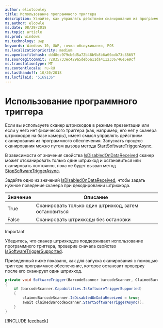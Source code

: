 ```yaml
---
author: eliotcowley
title: Использование программного триггера
description: Узнайте, как управлять действием сканирования из программного обеспечения.
ms.author: elcowle
ms.date: 08/29/2018
ms.topic: article
ms.prod: windows
ms.technology: uwp
keywords: Windows 10, UWP, точка обслуживания, POS
ms.localizationpriority: medium
ms.openlocfilehash: ddd8ec979cb6d5a72b48b9b8b6a60adb73c35657
ms.sourcegitcommit: 72835733ec429a5deb6a11da4112336746e5e9cf
ms.translationtype: MT
ms.contentlocale: ru-RU
ms.lasthandoff: 10/20/2018
ms.locfileid: "5169136"
---
```

# <a name="use-a-software-trigger"></a>Использование программного триггера

Если вы используете сканер штрихкодов в режиме презентации или если у него нет физического триггера (как, например, его нет у сканера штрихкодов на базе камеры), имеет смысл управлять действием сканирования из программного обеспечения. Запускать процесс сканирования можно путем вызова метода [StartSoftwareTriggerAsync](https://docs.microsoft.com/uwp/api/windows.devices.pointofservice.claimedbarcodescanner.startsoftwaretriggerasync#Windows_Devices_PointOfService_ClaimedBarcodeScanner_StartSoftwareTriggerAsync).

В зависимости от значения свойства [IsDisabledOnDataReceived](https://docs.microsoft.com/uwp/api/windows.devices.pointofservice.claimedbarcodescanner.isdisabledondatareceived#Windows_Devices_PointOfService_ClaimedBarcodeScanner_IsDisabledOnDataReceived) сканер может отсканировать только один штрихкод и остановиться или сканировать постоянно, пока не будет вызван метод [StopSoftwareTriggerAsync](https://docs.microsoft.com/uwp/api/windows.devices.pointofservice.claimedbarcodescanner.stopsoftwaretriggerasync#Windows_Devices_PointOfService_ClaimedBarcodeScanner_StopSoftwareTriggerAsync).

Задайте одно из значений [IsDisabledOnDataReceived](https://docs.microsoft.com/uwp/api/windows.devices.pointofservice.claimedbarcodescanner.isdisabledondatareceived#Windows_Devices_PointOfService_ClaimedBarcodeScanner_IsDisabledOnDataReceived), чтобы задать нужное поведение сканера при декодировании штрихкода.

| Значение | Описание |
| ----- | ----------- |
| True   | Сканировать только один штрихкод, затем остановиться |
| False  | Сканировать штрихкоды без остановки |


> [!Important]
> Убедитесь, что сканер штрихкодов поддерживает использование программного триггера, проверив сначала свойство [IsSoftwareTriggerSupported](https://docs.microsoft.com/uwp/api/windows.devices.pointofservice.barcodescannercapabilities.issoftwaretriggersupported#Windows_Devices_PointOfService_BarcodeScannerCapabilities_IsSoftwareTriggerSupported).

Приведенный ниже показано, как для запуска сканирования с помощью триггера программное обеспечение, которое остановит проверку после его сканирует один штрихкод.

```cs
private void SoftwareTrigger(BarcodeScanner barcodeScanner, ClaimedBarcodeScanner claimedBarcodeScanner) 
{
    if (barcodeScanner.Capabilities.IsSoftwareTriggerSupported)
    {
        claimedBarcodeScanner.IsDisabledOnDataReceived = true;
        await claimedBarcodeScanner.StartSoftwareTriggerAsync();
    }
}
```

[!INCLUDE [feedback](./includes/pos-feedback.md)]